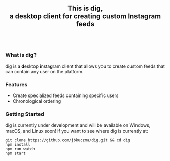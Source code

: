 <p align="center">
  <!--<img src="">-->
  <h2 align="center"> This is dig, <br> a desktop client for creating custom Instagram feeds  </h2>
  <br>
  <br>
</p>

### What is dig?
dig is a **d**esktop **i**nsta**g**ram client that allows you to create custom feeds that can contain any user on the platform. 

### Features 
  - Create specialized feeds containing specific users
  - Chronological ordering

### Getting Started
dig is currently under development and will be available on Windows, macOS, and Linux soon! If you want to see where dig is currently at:
    
    git clone https://github.com/jbkuczma/dig.git && cd dig
    npm install
    npm run watch
    npm start
